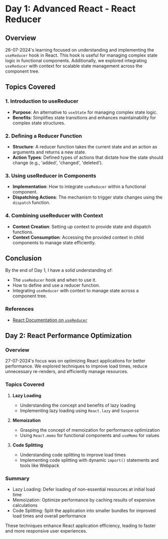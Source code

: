 # Day 1: Advanced React - React Reducer

## Overview
26-07-2024's learning focused on understanding and implementing the `useReducer` hook in React. This hook is useful for managing complex state logic in functional components. Additionally, we explored integrating `useReducer` with context for scalable state management across the component tree.

## Topics Covered

### 1. Introduction to useReducer
- **Purpose**: An alternative to `useState` for managing complex state logic.
- **Benefits**: Simplifies state transitions and enhances maintainability for complex state structures.

### 2. Defining a Reducer Function
- **Structure**: A reducer function takes the current state and an action as arguments and returns a new state.
- **Action Types**: Defined types of actions that dictate how the state should change (e.g., 'added', 'changed', 'deleted').

### 3. Using useReducer in Components
- **Implementation**: How to integrate `useReducer` within a functional component.
- **Dispatching Actions**: The mechanism to trigger state changes using the `dispatch` function.

### 4. Combining useReducer with Context
- **Context Creation**: Setting up context to provide state and dispatch functions.
- **Context Consumption**: Accessing the provided context in child components to manage state efficiently.

## Conclusion
By the end of Day 1, I have a solid understanding of:
- The `useReducer` hook and when to use it.
- How to define and use a reducer function.
- Integrating `useReducer` with context to manage state across a component tree.

### References
- [React Documentation on `useReducer`](https://react.dev/learn/extracting-state-logic-into-a-reducer)

## Day 2: React Performance Optimization

### Overview
27-07-2024's focus was on optimizing React applications for better performance. We explored techniques to improve load times, reduce unnecessary re-renders, and efficiently manage resources.

### Topics Covered
1. **Lazy Loading**
   - Understanding the concept and benefits of lazy loading
   - Implementing lazy loading using `React.lazy` and `Suspense`

2. **Memoization**
   - Grasping the concept of memoization for performance optimization
   - Using `React.memo` for functional components and `useMemo` for values

3. **Code Splitting**
   - Understanding code splitting to improve load times
   - Implementing code splitting with dynamic `import()` statements and tools like Webpack

### Summary
- Lazy Loading: Defer loading of non-essential resources at initial load time
- Memoization: Optimize performance by caching results of expensive calculations
- Code Splitting: Split the application into smaller bundles for improved load times and overall performance

These techniques enhance React application efficiency, leading to faster and more responsive user experiences.